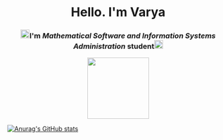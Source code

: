 <h1 align="center">Hello. I'm Varya</h1>
<h3 align="center"><img src="https://i.pinimg.com/564x/64/33/a3/6433a3ebea64b28f8bf3a8dc33c13fb5.jpg" height="20"/>I'm <i>Mathematical Software and Information Systems Administration</i> student<img src="https://i.pinimg.com/564x/64/33/a3/6433a3ebea64b28f8bf3a8dc33c13fb5.jpg" height="20"/></h3>
<p align="center"><img src="https://i.pinimg.com/originals/c0/ad/21/c0ad215c4bed1bc906dbf2ec5da8e626.gif" width="140" height="140"/></p>

[![Anurag's GitHub stats](https://github-readme-stats.vercel.app/api?username=bvrvr&theme=buefy)](https://github.com/anuraghazra/github-readme-stats)
